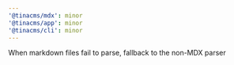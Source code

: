 ```yaml
---
'@tinacms/mdx': minor
'@tinacms/app': minor
'@tinacms/cli': minor
---
```


When markdown files fail to parse, fallback to the non-MDX parser
